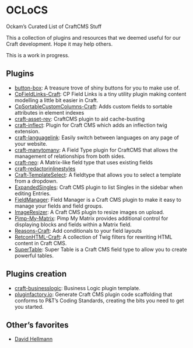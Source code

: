 # OCLoCS
Ockam’s Curated List of CraftCMS Stuff

This a collection of plugins and resources that we deemed useful for our Craft development. Hope it may help others. 

This is a work in progress.

## Plugins
- [button-box](http://plugins.supercooldesign.co.uk/plugin/button-box): A treasure trove of shiny buttons for you to make use of.
- [CpFieldLinks-Craft](https://github.com/mmikkel/CpFieldLinks-Craft): CP Field Links is a tiny utility plugin making content modelling a little bit easier in Craft.
- [CpSortableCustomColumns-Craft](https://github.com/mmikkel/CpSortableCustomColumns-Craft): Adds custom fields to sortable attributes in element indexes
- [craft-asset-rev](https://github.com/clubstudioltd/craft-asset-rev): CraftCMS plugin to aid cache-busting
- [craft-inflect](https://github.com/lukeholder/craft-inflect): Plugin for Craft CMS which adds an inflection twig extension.
- [craft-languagelink](https://github.com/lindseydiloreto/craft-languagelink): Easily switch between languages on any page of your website.
- [craft-manytomany](https://github.com/page-8/craft-manytomany): A Field Type plugin for CraftCMS that allows the management of relationships from both sides.
- [craft-neo](https://github.com/benjamminf/craft-neo): A Matrix-like field type that uses existing fields
- [craft-redactorinlinestyles](https://github.com/carlcs/craft-redactorinlinestyles)
- [Craft-TemplateSelect](https://github.com/sjelfull/Craft-TemplateSelect): A fieldtype that allows you to select a template from a dropdown.
- [ExpandedSingles](https://github.com/engram-design/ExpandedSingles): Craft CMS plugin to list Singles in the sidebar when editing Entries.
- [FieldManager](https://github.com/engram-design/FieldManager): Field Manager is a Craft CMS plugin to make it easy to manage your fields and field groups.
- [ImageResizer](https://github.com/engram-design/ImageResizer): A Craft CMS plugin to resize images on upload.
- [Pimp-My-Matrix](https://github.com/supercool/Pimp-My-Matrix): Pimp My Matrix provides additional control for displaying blocks and fields within a Matrix field.
- [Reasons-Craft](https://github.com/mmikkel/Reasons-Craft/): Add conditionals to your field layouts
- [RetconHTML-Craft](https://github.com/mmikkel/RetconHTML-Craft): A collection of Twig filters for rewriting HTML content in Craft CMS.
- [SuperTable](https://github.com/engram-design/SuperTable): Super Table is a Craft CMS field type to allow you to create powerful tables.

## Plugins creation
- [craft-businesslogic](https://github.com/lindseydiloreto/craft-businesslogic): Business Logic plugin template.
- [pluginfactory.io](https://pluginfactory.io/): Generate Craft CMS plugin code scaffolding that conforms to P&T’s Coding Standards, creating the bits you need to get you started.

## Other’s favorites
- [David Hellmann](https://medium.com/webdevs/craft-cms-plugins-our-favorites-and-more-a05e8d5b31e2#.pczqjrpu7)
